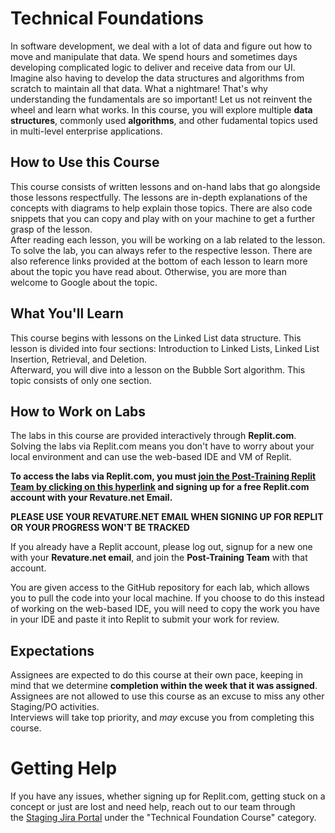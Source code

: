 # Technical Foundations
In software development, we deal with a lot of data and figure out how to move and manipulate that data. We spend hours and sometimes days developing complicated logic to deliver and receive data from our UI. Imagine also having to develop the data structures and algorithms from scratch to maintain all that data. What a nightmare! That's why understanding the fundamentals are so important! Let us not reinvent the wheel and learn what works. In this course, you will explore multiple **data structures**, commonly used **algorithms**, and other fudamental topics used in multi-level enterprise applications.

## How to Use this Course
This course consists of written lessons and on-hand labs that go alongside those lessons respectfully. The lessons are in-depth explanations of the concepts with diagrams to help explain those topics. There are also code snippets that you can copy and play with on your machine to get a further grasp of the lesson.  
After reading each lesson, you will be working on a lab related to the lesson. To solve the lab, you can always refer to the respective lesson. There are also reference links provided at the bottom of each lesson to learn more about the topic you have read about. Otherwise, you are more than welcome to Google about the topic.
## What You'll Learn
This course begins with lessons on the Linked List data structure. This lesson is divided into four sections: Introduction to Linked Lists, Linked List Insertion, Retrieval, and Deletion.  
Afterward, you will dive into a lesson on the Bubble Sort algorithm. This topic consists of only one section.
## How to Work on Labs
The labs in this course are provided interactively through **Replit.com**. Solving the labs via Replit.com means you don't have to worry about your local environment and can use the web-based IDE and VM of Replit.

**To access the labs via Replit.com, you must [join the Post-Training Replit Team by clicking on this hyperlink](https://replit.com/teams/join/ovnxpukpgnmqolcfnlrlxvygvzunwhgo-staging-foundations-h2-22) and signing up for a free Replit.com account with your Revature.net Email.**

**PLEASE USE YOUR REVATURE.NET EMAIL WHEN SIGNING UP FOR REPLIT OR YOUR PROGRESS WON'T BE TRACKED**

If you already have a Replit account, please log out, signup for a new one with your **Revature.net email**, and join the **Post-Training Team** with that account.

You are given access to the GitHub repository for each lab, which allows you to pull the code into your local machine. If you choose to do this instead of working on the web-based IDE, you will need to copy the work you have in your IDE and paste it into Replit to submit your work for review.
## Expectations
Assignees are expected to do this course at their own pace, keeping in mind that we determine **completion within the week that it was assigned**.  
Assignees are not allowed to use this course as an excuse to miss any other Staging/PO activities.  
Interviews will take top priority, and _may_ excuse you from completing this course.
# Getting Help
If you have any issues, whether signing up for Replit.com, getting stuck on a concept or just are lost and need help, reach out to our team through the [Staging Jira Portal](https://revature.atlassian.net/servicedesk/customer/portals) under the "Technical Foundation Course" category.